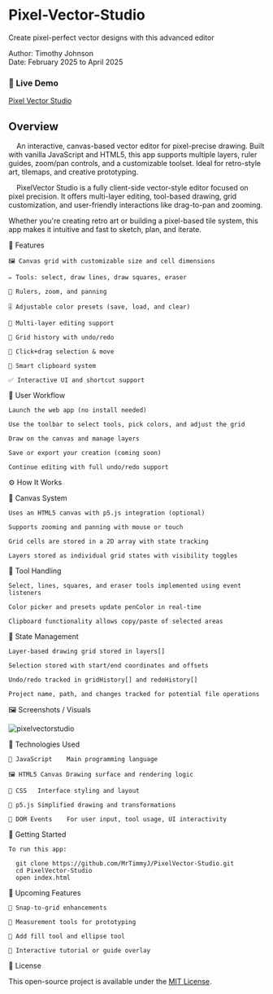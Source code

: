 # Pixel-Vector-Studio
Create pixel-perfect vector designs with this advanced editor

Author: Timothy Johnson <br>
Date: February 2025 to April 2025


### 🔗 Live Demo

[Pixel Vector Studio](https://vec-art.netlify.app/)

## Overview

&nbsp;&nbsp;&nbsp;&nbsp;An interactive, canvas-based vector editor for pixel-precise drawing.
Built with vanilla JavaScript and HTML5, this app supports multiple layers, ruler guides, zoom/pan controls, and a customizable toolset.
Ideal for retro-style art, tilemaps, and creative prototyping.

&nbsp;&nbsp;&nbsp;&nbsp;PixelVector Studio is a fully client-side vector-style editor focused on pixel precision.
It offers multi-layer editing, tool-based drawing, grid customization, and user-friendly interactions like drag-to-pan and zooming.

Whether you're creating retro art or building a pixel-based tile system, this app makes it intuitive and fast to sketch, plan, and iterate.

🧩 Features

    🖼️ Canvas grid with customizable size and cell dimensions

    ✏️ Tools: select, draw lines, draw squares, eraser

    🧭 Rulers, zoom, and panning

    🎚️ Adjustable color presets (save, load, and clear)

    🧱 Multi-layer editing support

    🧰 Grid history with undo/redo

    📌 Click+drag selection & move

    🧠 Smart clipboard system

    ✅ Interactive UI and shortcut support

🔄 User Workflow

    Launch the web app (no install needed)

    Use the toolbar to select tools, pick colors, and adjust the grid

    Draw on the canvas and manage layers

    Save or export your creation (coming soon)

    Continue editing with full undo/redo support

⚙️ How It Works

🧠 Canvas System

    Uses an HTML5 canvas with p5.js integration (optional)

    Supports zooming and panning with mouse or touch

    Grid cells are stored in a 2D array with state tracking

    Layers stored as individual grid states with visibility toggles

🧰 Tool Handling

    Select, lines, squares, and eraser tools implemented using event listeners

    Color picker and presets update penColor in real-time

    Clipboard functionality allows copy/paste of selected areas

💾 State Management

    Layer-based drawing grid stored in layers[]

    Selection stored with start/end coordinates and offsets

    Undo/redo tracked in gridHistory[] and redoHistory[]

    Project name, path, and changes tracked for potential file operations

🖼️ Screenshots / Visuals

![pixelvectorstudio](https://github.com/user-attachments/assets/91b34ee6-0fab-47d6-b547-8bf334ab266b)

🧰 Technologies Used
    
    🐍 JavaScript	Main programming language
    
    🖼️ HTML5 Canvas	Drawing surface and rendering logic
    
    🎨 CSS	Interface styling and layout
    
    🔧 p5.js Simplified drawing and transformations
    
    🧠 DOM Events	For user input, tool usage, UI interactivity

🚀 Getting Started

    To run this app:

      git clone https://github.com/MrTimmyJ/PixelVector-Studio.git
      cd PixelVector-Studio
      open index.html

🌱 Upcoming Features

    🧱 Snap-to-grid enhancements

    🧮 Measurement tools for prototyping

    🎨 Add fill tool and ellipse tool

    💬 Interactive tutorial or guide overlay

🪪 License

This open-source project is available under the [MIT License](https://opensource.org/license/mit).
